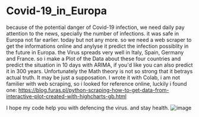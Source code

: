 # Covid-19_in_Europa
because of the potential danger of Covid-19 infection, we need daily pay attention to the news, specially the number of infections.
it was safe in Europa not far earlier.
today but not any more.
so we need a web scraper to get the informations online and anylyse it predict the infection possiblity in the future in Europa.
the Virus spreads very well in Italy, Spain, Germany and France.
so i make a Plot of the Data about these four countries and predict the situation in 10 days with ARIMA, if you'd like you can also predict it in 300 years.
Unfortunately the Math theory is not so strong that it betrays actual truth. 
It may be just a supposation.
I wrote it with Colab, i am not familier with web scraping, so i looked for reference online, luckily i found one:  https://blog.furas.pl/python-scraping-how-to-get-data-from-interactive-plot-created-with-highcharts-gb.html

I hope my code help you with defencing the virus.
and stay health. 
![image](https://user-images.githubusercontent.com/48290954/77018867-4d7ca980-697f-11ea-9646-1092cef895ea.png)
